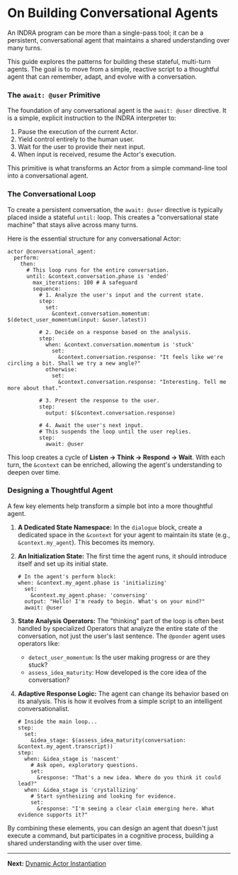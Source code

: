 # On Building Conversational Agents

An INDRA program can be more than a single-pass tool; it can be a persistent, conversational agent that maintains a shared understanding over many turns.

This guide explores the patterns for building these stateful, multi-turn agents. The goal is to move from a simple, reactive script to a thoughtful agent that can remember, adapt, and evolve with a conversation.

### The `await: @user` Primitive

The foundation of any conversational agent is the `await: @user` directive. It is a simple, explicit instruction to the INDRA interpreter to:

1. Pause the execution of the current Actor.
2. Yield control entirely to the human user.
3. Wait for the user to provide their next input.
4. When input is received, resume the Actor's execution.

This primitive is what transforms an Actor from a simple command-line tool into a conversational agent.

### The Conversational Loop

To create a persistent conversation, the `await: @user` directive is typically placed inside a stateful `until:` loop. This creates a "conversational state machine" that stays alive across many turns.

Here is the essential structure for any conversational Actor:

```indra
actor @conversational_agent:
  perform:
    then:
      # This loop runs for the entire conversation.
      until: &context.conversation.phase is 'ended'
        max_iterations: 100 # A safeguard
        sequence:
          # 1. Analyze the user's input and the current state.
          step:
            set:
              &context.conversation.momentum: $(detect_user_momentum(input: &user.latest))

          # 2. Decide on a response based on the analysis.
          step:
            when: &context.conversation.momentum is 'stuck'
              set:
                &context.conversation.response: "It feels like we're circling a bit. Shall we try a new angle?"
            otherwise:
              set:
                &context.conversation.response: "Interesting. Tell me more about that."

          # 3. Present the response to the user.
          step:
            output: $(&context.conversation.response)

          # 4. Await the user's next input.
          # This suspends the loop until the user replies.
          step:
            await: @user
```

This loop creates a cycle of **Listen -> Think -> Respond -> Wait**. With each turn, the `&context` can be enriched, allowing the agent's understanding to deepen over time.

### Designing a Thoughtful Agent

A few key elements help transform a simple bot into a more thoughtful agent.

1. **A Dedicated State Namespace:** In the `dialogue` block, create a dedicated space in the `&context` for your agent to maintain its state (e.g., `&context.my_agent`). This becomes its memory.

2. **An Initialization State:** The first time the agent runs, it should introduce itself and set up its initial state.

    ```indra
    # In the agent's perform block:
    when: &context.my_agent.phase is 'initializing'
      set:
        &context.my_agent.phase: 'conversing'
      output: "Hello! I'm ready to begin. What's on your mind?"
      await: @user
    ```

3. **State Analysis Operators:** The "thinking" part of the loop is often best handled by specialized Operators that analyze the entire state of the conversation, not just the user's last sentence. The `@ponder` agent uses operators like:
    * `detect_user_momentum`: Is the user making progress or are they stuck?
    * `assess_idea_maturity`: How developed is the core idea of the conversation?

4. **Adaptive Response Logic:** The agent can change its behavior based on its analysis. This is how it evolves from a simple script to an intelligent conversationalist.

    ```indra
    # Inside the main loop...
    step:
      set:
        &idea_stage: $(assess_idea_maturity(conversation: &context.my_agent.transcript))
    step:
      when: &idea_stage is 'nascent'
        # Ask open, exploratory questions.
        set:
          &response: "That's a new idea. Where do you think it could lead?"
      when: &idea_stage is 'crystallizing'
        # Start synthesizing and looking for evidence.
        set:
          &response: "I'm seeing a clear claim emerging here. What evidence supports it?"
    ```

By combining these elements, you can design an agent that doesn't just execute a command, but participates in a cognitive process, building a shared understanding with the user over time.

---
**Next:** [Dynamic Actor Instantiation](./04-dynamic-actor-instantiation.md)
